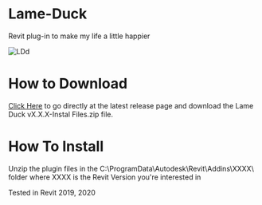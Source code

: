 # Lame-Duck
Revit plug-in to make my life a little happier

<img src="http://www.pierpaolocanini.com/GitHub/LameDuck/LameDuck_02.gif" alt="LDd">

# How to Download
[Click Here](https://github.com/pierpaolo-canini/Lame-Duck/releases/latest) to go directly at the latest release page and download the Lame Duck vX.X.X-Instal Files.zip file.

# How To Install
Unzip the plugin files in the C:\ProgramData\Autodesk\Revit\Addins\XXXX\ folder where XXXX is the Revit Version you're interested in

Tested in Revit 2019, 2020
